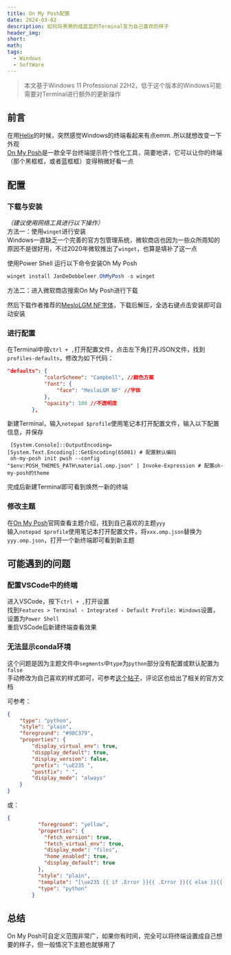 ```yaml
---
title: On My Posh配置
date: 2024-03-02
description: 如何将黑黑的或蓝蓝的Terminal变为自己喜欢的样子
header_img: 
short: 
math: 
tags:
  - Windows
  - SoftWare
---
```

>本文基于Windows 11 Professional 22H2，低于这个版本的Windows可能需要对Terminal进行额外的更新操作

## 前言
在用[Helix](https://helix-editor.com/)的时候，突然感觉Windows的终端看起来有点emm..所以就想改变一下外观  
[On My Posh](https://ohmyposh.dev/)是一款全平台终端提示符个性化工具，简要地讲，它可以让你的终端（那个黑框框，或者蓝框框）变得稍微好看一点
## 配置
### 下载与安装
*（建议使用网络工具进行以下操作）*  
方法一：使用`winget`进行安装  
Windows一直缺乏一个完善的官方包管理系统，微软商店也因为一些众所周知的原因不是很好用，不过2020年微软推出了`winget`，也算是填补了这一点

使用Power Shell 运行以下命令安装Oh My Posh 
```powershell
winget install JanDeDobbeleer.OhMyPosh -s winget
```
方法二：进入微软商店搜索On My Posh进行下载

然后下载作者推荐的[MesloLGM NF字体](https://github.com/ryanoasis/nerd-fonts/releases/download/v2.1.0/Meslo.zip)，下载后解压，全选右键点击安装即可自动安装
### 进行配置
在Terminal中按`ctrl + ,`打开配置文件，点击左下角打开JSON文件，找到`profiles-defaults`，修改为如下代码：
```JSON
"defaults": {
            "colorScheme": "Campbell", //颜色方案
            "font": {
                "face": "MesloLGM NF" //字体
            },
            "opacity": 100 //不透明度
        },
```
新建Terminal，输入`notepad $profile`使用笔记本打开配置文件，输入以下配置信息，并保存
```text
 [System.Console]::OutputEncoding=[System.Text.Encoding]::GetEncoding(65001) # 配置默认编码
 oh-my-posh init pwsh --config "$env:POSH_THEMES_PATH\material.omp.json" | Invoke-Expression # 配置oh-my-posh的theme
```
完成后新建Terminal即可看到焕然一新的终端
### 修改主题
在[On My Posh](https://ohmyposh.dev/)官网查看主题介绍，找到自己喜欢的主题`yyy`  
输入`notepad $profile`使用笔记本打开配置文件，将`xxx.omp.json`替换为`yyy.omp.json`，打开一个新终端即可看到新主题
## 可能遇到的问题
### 配置VSCode中的终端
进入VSCode，按下`ctrl + ,`打开设置  
找到`Features > Terminal › Integrated › Default Profile: Windows`设置，设置为`Power Shell`  
重启VSCode后新建终端查看效果
### 无法显示conda环境
这个问题是因为主题文件中`segments`中`type`为`python`部分没有配置或默认配置为`false`  
手动修改为自己喜欢的样式即可，可参考[这个帖子](https://stackoverflow.com/questions/75718484/how-can-i-see-conda-env-in-oh-my-posh-theme-in-powershell)，评论区也给出了相关的官方文档  

可参考：
```JSON
{
	"type": "python",
	"style": "plain",
	"foreground": "#98C379",
	"properties": {
		"display_virtual_env": true,
		"dispplay_default": true,
		"display_version": false,
		"prefix": "\uE235 ",
		"postfix": " ",
		"display_mode": "always"
	}
}
```
或：
```JSON
{
          "foreground": "yellow",
          "properties": {
            "fetch_version": true,
            "fetch_virtual_env": true,
            "display_mode": "files",
            "home_enabled": true,
            "display_default": true
          },
          "style": "plain",
          "template": "[\ue235 {{ if .Error }}{{ .Error }}{{ else }}{{ if .Venv }}{{ .Venv }}{{ end }}{{ .Full }}{{ end }}]",
          "type": "python"
        }
```
## 总结
On My Posh可自定义范围非常广，如果你有时间，完全可以将终端设置成自己想要的样子，但一般情况下主题也就够用了